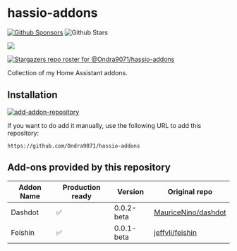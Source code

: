 # hassio-addons
[![Github Sponsors](https://img.shields.io/badge/GitHub%20Sponsors-30363D?&logo=GitHub-Sponsors&logoColor=EA4AAA)](https://github.com/sponsors/Ondra9071)
![Github Stars](https://img.shields.io/github/stars/Ondra9071/hassio-addons)

<!--
![Supports aarch64 Architecture][aarch64-shield]
![Supports amd64 Architecture][amd64-shield]
![Supports armhf Architecture][armhf-shield]
![Supports armv7 Architecture][armv7-shield]
![Supports i386 Architecture][i386-shield]
-->

<a href="https://www.buymeacoffee.com/ondra907"><img src="https://img.buymeacoffee.com/button-api/?text=Buy me a coffee&emoji=☕&slug=ondra907&button_colour=FFDD00&font_colour=000000&font_family=Poppins&outline_colour=000000&coffee_colour=ffffff" /></a>

[![Stargazers repo roster for @Ondra9071/hassio-addons](https://reporoster.com/stars/Ondra9071/hassio-addons)](https://github.com/Ondra9071/hassio-addons/stargazers)

Collection of my Home Assistant addons.

## Installation
[![add-addon-repository](https://camo.githubusercontent.com/30d41447c8fdefec56880fcce608c09f79c1aaae8f38af261f7817ac0392e421/68747470733a2f2f6d792e686f6d652d617373697374616e742e696f2f6261646765732f73757065727669736f725f6164645f6164646f6e5f7265706f7369746f72792e737667)](https://my.home-assistant.io/redirect/supervisor_add_addon_repository/?repository_url=https://github.com/Ondra9071/hassio-addons)

If you want to do add it manually, use the following URL to add this repository:
```
https://github.com/Ondra9071/hassio-addons
```
## Add-ons provided by this repository
| Addon Name  | Production ready | Version | Original repo
| -------- | ---- | ------------ | ------- |
| Dashdot  | ✅  | 0.0.2-beta | [MauriceNino/dashdot](https://github.com/MauriceNino/dashdot)
| Feishin  | ✅  | 0.0.1-beta | [jeffvli/feishin ](https://github.com/jeffvli/feishin)

<!--
assets
-->

[aarch64-shield]: https://img.shields.io/badge/aarch64-yes-green.svg
[amd64-shield]: https://img.shields.io/badge/amd64-yes-green.svg
[armhf-shield]: https://img.shields.io/badge/armhf-yes-green.svg
[armv7-shield]: https://img.shields.io/badge/armv7-yes-green.svg
[i386-shield]: https://img.shields.io/badge/i386-yes-green.svg
